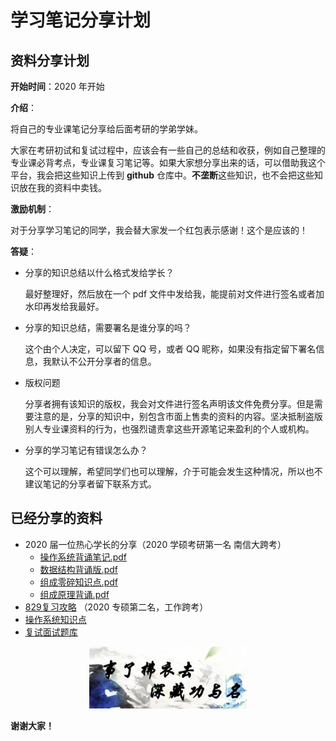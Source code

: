 # 学习笔记分享计划

## 资料分享计划

**开始时间**：2020 年开始

**介绍**：

将自己的专业课笔记分享给后面考研的学弟学妹。

大家在考研初试和复试过程中，应该会有一些自己的总结和收获，例如自己整理的专业课必背考点，专业课复习笔记等。如果大家想分享出来的话，可以借助我这个平台，我会把这些知识上传到 **github** 仓库中。**不垄断**这些知识，也不会把这些知识放在我的资料中卖钱。

**激励机制**：

对于分享学习笔记的同学，我会替大家发一个红包表示感谢！这个是应该的！

**答疑**：

* 分享的知识总结以什么格式发给学长？

  最好整理好，然后放在一个 pdf 文件中发给我，能提前对文件进行签名或者加水印再发给我最好。

* 分享的知识总结，需要署名是谁分享的吗？

  这个由个人决定，可以留下 QQ 号，或者 QQ 昵称，如果没有指定留下署名信息，我默认不公开分享者的信息。

* 版权问题

  分享者拥有该知识的版权，我会对文件进行签名声明该文件免费分享。但是需要注意的是，分享的知识中，别包含市面上售卖的资料的内容。坚决抵制盗版别人专业课资料的行为，也强烈谴责拿这些开源笔记来盈利的个人或机构。

* 分享的学习笔记有错误怎么办？

  这个可以理解，希望同学们也可以理解，介于可能会发生这种情况，所以也不建议笔记的分享者留下联系方式。

## 已经分享的资料

* 2020 届一位热心学长的分享（2020 学硕考研第一名 南信大跨考）
  * [操作系统背诵笔记.pdf](2020届一位热心学长的分享/操作系统背诵笔记-已签名.pdf)
  * [数据结构背诵版.pdf](2020届一位热心学长的分享/数据结构背诵版-已签名.pdf)
  * [组成零碎知识点.pdf](2020届一位热心学长的分享/组成零碎知识点-已签名.pdf)
  * [组成原理背诵.pdf](2020届一位热心学长的分享/组成原理背诵-已签名.pdf)
* [829复习攻略](829复习攻略-2020届初试第四名跨专业学长编写-已签名.pdf) （2020 专硕第二名，工作跨考）
* [操作系统知识点](操作系统知识点-2020届一位热心学长的分享-已签名.pdf)
* [复试面试题库](复试面试题库-2020届一位热心学长的分享.pdf)



<div align="center">
    <a >
    	<img src="assets/image-20200422173126955.png" width=50% height=50% />
    </a>
</div>


**谢谢大家！**